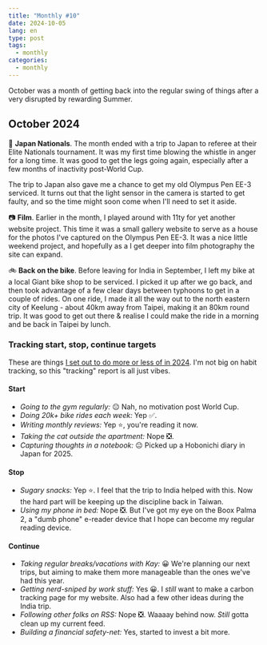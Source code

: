 ```yaml
---
title: "Monthly #10"
date: 2024-10-05
lang: en
type: post
tags:
  - monthly
categories:
  - monthly
---
```


October was a month of getting back into the regular swing of things after a very disrupted by rewarding Summer.

## October 2024

🏉 **Japan Nationals**. The month ended with a trip to Japan to referee at their Elite Nationals tournament. It was my first time blowing the whistle in anger for a long time. It was good to get the legs going again, especially after a few months of inactivity post-World Cup.

The trip to Japan also gave me a chance to get my old Olympus Pen EE-3 serviced. It turns out that the light sensor in the camera is started to get faulty, and so the time might soon come when I'll need to set it aside.

📷 **Film**. Earlier in the month, I played around with 11ty for yet another website project. This time it was a small gallery website to serve as a house for the photos I've captured on the Olympus Pen EE-3. It was a nice little weekend project, and hopefully as a I get deeper into film photography the site can expand.

🚲 **Back on the bike**. Before leaving for India in September, I left my bike at a local Giant bike shop to be serviced. I picked it up after we go back, and then took advantage of a few clear days between typhoons to get in a couple of rides. On one ride, I made it all the way out to the north eastern city of Keelung - about 40km away from Taipei, making it an 80km round trip. It was good to get out there & realise I could make the ride in a morning and be back in Taipei by lunch.

### Tracking start, stop, continue targets

These are things [I set out to do more or less of in 2024](https://qt.fershad.com/writing/start-stop-continue-2024/). I'm not big on habit tracking, so this "tracking" report is all just vibes.

#### **Start**

- _Going to the gym regularly:_ 😐 Nah, no motivation post World Cup.
- _Doing 20k+ bike rides each week:_ Yep ✅.
- _Writing monthly reviews:_ Yep ⭐, you're reading it now.
- _Taking the cat outside the apartment:_ Nope ❎.
- _Capturing thoughts in a notebook:_ 😐 Picked up a Hobonichi diary in Japan for 2025.

#### **Stop**

- _Sugary snacks:_ Yep ⭐. I feel that the trip to India helped with this. Now the hard part will be keeping up the discipline back in Taiwan.
- _Using my phone in bed:_ Nope ❎. But I've got my eye on the Boox Palma 2, a "dumb phone" e-reader device that I hope can become my regular reading device.

#### **Continue**

- _Taking regular breaks/vacations with Kay:_ 😀 We're planning our next trips, but aiming to make them more manageable than the ones we've had this year.
- _Getting nerd-sniped by work stuff:_ Yes 😀. I _still_ want to make a carbon tracking page for my website. Also had a few other ideas during the India trip.
- _Following other folks on RSS:_ Nope ❎. Waaaay behind now. _Still_ gotta clean up my current feed.
- _Building a financial safety-net:_ Yes, started to invest a bit more.

